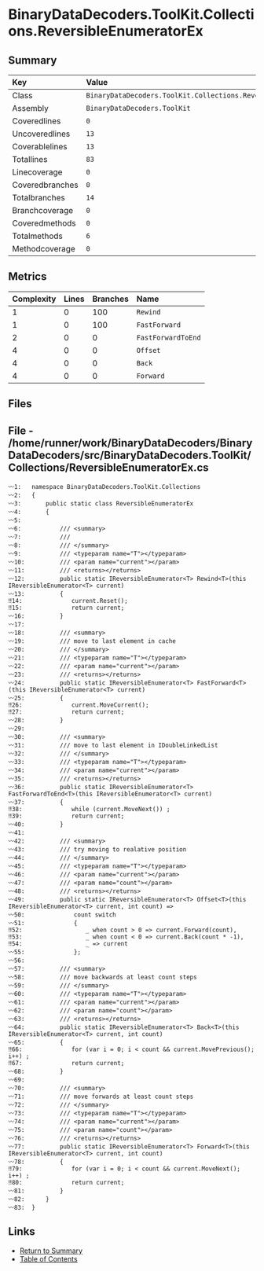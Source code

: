 ﻿# BinaryDataDecoders.ToolKit.Collections.ReversibleEnumeratorEx

## Summary

| Key             | Value                                                           |
| :-------------- | :-------------------------------------------------------------- |
| Class           | `BinaryDataDecoders.ToolKit.Collections.ReversibleEnumeratorEx` |
| Assembly        | `BinaryDataDecoders.ToolKit`                                    |
| Coveredlines    | `0`                                                             |
| Uncoveredlines  | `13`                                                            |
| Coverablelines  | `13`                                                            |
| Totallines      | `83`                                                            |
| Linecoverage    | `0`                                                             |
| Coveredbranches | `0`                                                             |
| Totalbranches   | `14`                                                            |
| Branchcoverage  | `0`                                                             |
| Coveredmethods  | `0`                                                             |
| Totalmethods    | `6`                                                             |
| Methodcoverage  | `0`                                                             |

## Metrics

| Complexity | Lines | Branches | Name               |
| :--------- | :---- | :------- | :----------------- |
| 1          | 0     | 100      | `Rewind`           |
| 1          | 0     | 100      | `FastForward`      |
| 2          | 0     | 0        | `FastForwardToEnd` |
| 4          | 0     | 0        | `Offset`           |
| 4          | 0     | 0        | `Back`             |
| 4          | 0     | 0        | `Forward`          |

## Files

## File - /home/runner/work/BinaryDataDecoders/BinaryDataDecoders/src/BinaryDataDecoders.ToolKit/Collections/ReversibleEnumeratorEx.cs

```CSharp
〰1:   namespace BinaryDataDecoders.ToolKit.Collections
〰2:   {
〰3:       public static class ReversibleEnumeratorEx
〰4:       {
〰5:   
〰6:           /// <summary>
〰7:           ///
〰8:           /// </summary>
〰9:           /// <typeparam name="T"></typeparam>
〰10:          /// <param name="current"></param>
〰11:          /// <returns></returns>
〰12:          public static IReversibleEnumerator<T> Rewind<T>(this IReversibleEnumerator<T> current)
〰13:          {
‼14:              current.Reset();
‼15:              return current;
〰16:          }
〰17:  
〰18:          /// <summary>
〰19:          /// move to last element in cache
〰20:          /// </summary>
〰21:          /// <typeparam name="T"></typeparam>
〰22:          /// <param name="current"></param>
〰23:          /// <returns></returns>
〰24:          public static IReversibleEnumerator<T> FastForward<T>(this IReversibleEnumerator<T> current)
〰25:          {
‼26:              current.MoveCurrent();
‼27:              return current;
〰28:          }
〰29:  
〰30:          /// <summary>
〰31:          /// move to last element in IDoubleLinkedList
〰32:          /// </summary>
〰33:          /// <typeparam name="T"></typeparam>
〰34:          /// <param name="current"></param>
〰35:          /// <returns></returns>
〰36:          public static IReversibleEnumerator<T> FastForwardToEnd<T>(this IReversibleEnumerator<T> current)
〰37:          {
‼38:              while (current.MoveNext()) ;
‼39:              return current;
〰40:          }
〰41:  
〰42:          /// <summary>
〰43:          /// try moving to realative position
〰44:          /// </summary>
〰45:          /// <typeparam name="T"></typeparam>
〰46:          /// <param name="current"></param>
〰47:          /// <param name="count"></param>
〰48:          /// <returns></returns>
〰49:          public static IReversibleEnumerator<T> Offset<T>(this IReversibleEnumerator<T> current, int count) =>
〰50:              count switch
〰51:              {
‼52:                  _ when count > 0 => current.Forward(count),
‼53:                  _ when count < 0 => current.Back(count * -1),
‼54:                  _ => current
〰55:              };
〰56:  
〰57:          /// <summary>
〰58:          /// move backwards at least count steps
〰59:          /// </summary>
〰60:          /// <typeparam name="T"></typeparam>
〰61:          /// <param name="current"></param>
〰62:          /// <param name="count"></param>
〰63:          /// <returns></returns>
〰64:          public static IReversibleEnumerator<T> Back<T>(this IReversibleEnumerator<T> current, int count)
〰65:          {
‼66:              for (var i = 0; i < count && current.MovePrevious(); i++) ;
‼67:              return current;
〰68:          }
〰69:  
〰70:          /// <summary>
〰71:          /// move forwards at least count steps
〰72:          /// </summary>
〰73:          /// <typeparam name="T"></typeparam>
〰74:          /// <param name="current"></param>
〰75:          /// <param name="count"></param>
〰76:          /// <returns></returns>
〰77:          public static IReversibleEnumerator<T> Forward<T>(this IReversibleEnumerator<T> current, int count)
〰78:          {
‼79:              for (var i = 0; i < count && current.MoveNext(); i++) ;
‼80:              return current;
〰81:          }
〰82:      }
〰83:  }
```

## Links

* [Return to Summary](Summary.md)
* [Table of Contents](../TOC.md)

